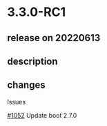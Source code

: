 # 3.3.0-RC1

## release on 20220613

## description

## changes

Issues

<a class="issue-link js-issue-link" data-error-text="Failed to load title" data-id="1244290702" data-permission-text="Title is private" data-url="https://github.com/spring-projects/spring-statemachine/issues/1052" data-hovercard-type="issue" data-hovercard-url="/spring-projects/spring-statemachine/issues/1052/hovercard" href="https://github.com/spring-projects/spring-statemachine/issues/1052">#1052</a> Update boot 2.7.0

